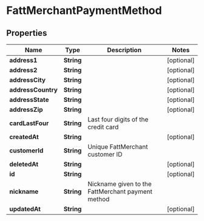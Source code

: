 
# FattMerchantPaymentMethod

## Properties
Name | Type | Description | Notes
------------ | ------------- | ------------- | -------------
**address1** | **String** |  |  [optional]
**address2** | **String** |  |  [optional]
**addressCity** | **String** |  |  [optional]
**addressCountry** | **String** |  |  [optional]
**addressState** | **String** |  |  [optional]
**addressZip** | **String** |  |  [optional]
**cardLastFour** | **String** | Last four digits of the credit card | 
**createdAt** | **String** |  |  [optional]
**customerId** | **String** | Unique FattMerchant customer ID | 
**deletedAt** | **String** |  |  [optional]
**id** | **String** |  |  [optional]
**nickname** | **String** | Nickname given to the FattMerchant payment method | 
**updatedAt** | **String** |  |  [optional]



